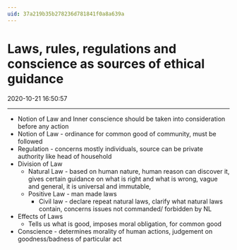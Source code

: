 ```yaml
---
uid: 37a219b35b278236d781841f0a8a639a
---
```


# Laws, rules, regulations and conscience as sources of ethical guidance
2020-10-21 16:50:57
            
---


-   Notion of Law and Inner conscience should be taken into consideration before any action
-   Notion of Law - ordinance for common good of community, must be followed
-   Regulation - concerns mostly individuals, source can be private authority like head of household
-   Division of Law
    -   Natural Law - based on human nature, human reason can discover it, gives certain guidance on what is right and what is wrong, vague and general, it is universal and immutable,
    -   Positive Law - man made laws
        -   Civil law - declare repeat natural laws, clarify what natural laws contain, concerns issues not commanded/ forbidden by NL
-   Effects of Laws
    -   Tells us what is good, imposes moral obligation, for common good
-   Conscience - determines morality of human actions, judgement on goodness/badness of particular act




